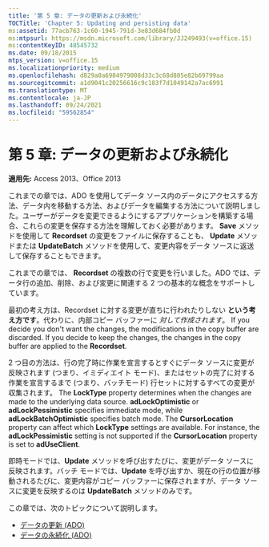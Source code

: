```yaml
---
title: '第 5 章: データの更新および永続化'
TOCTitle: 'Chapter 5: Updating and persisting data'
ms:assetid: 77acb763-1c60-1945-791d-3e83d684fb0d
ms:mtpsurl: https://msdn.microsoft.com/library/JJ249493(v=office.15)
ms:contentKeyID: 48545732
ms.date: 09/18/2015
mtps_version: v=office.15
ms.localizationpriority: medium
ms.openlocfilehash: d829a0a6984979008d33c3c68d805e82b69799aa
ms.sourcegitcommit: a1d9041c20256616c9c183f7d1049142a7ac6991
ms.translationtype: MT
ms.contentlocale: ja-JP
ms.lasthandoff: 09/24/2021
ms.locfileid: "59562854"
---
```

# <a name="chapter-5-updating-and-persisting-data"></a>第 5 章: データの更新および永続化

**適用先:** Access 2013、Office 2013

これまでの章では、ADO を使用してデータ ソース内のデータにアクセスする方法、データ内を移動する方法、およびデータを編集する方法について説明しました。ユーザーがデータを変更できるようにするアプリケーションを構築する場合、これらの変更を保存する方法を理解しておく必要があります。 **Save** メソッドを使用して **Recordset** の変更をファイルに保存することも、 **Update** メソッドまたは **UpdateBatch** メソッドを使用して、変更内容をデータ ソースに返送して保存することもできます。

これまでの章では、 **Recordset** の複数の行で変更を行いました。ADO では、データ行の追加、削除、および変更に関連する 2 つの基本的な概念をサポートしています。

最初の考え方は、Recordset に対する変更が直ちに行われたりしない **という考え方です**。代わりに、内部コピー バッファーに *対して作成されます*。 If you decide you don't want the changes, the modifications in the copy buffer are discarded. If you decide to keep the changes, the changes in the copy buffer are applied to the **Recordset**.

2 つ目の方法は、行の完了時に作業を宣言するとすぐにデータ ソースに変更が反映されます (つまり、イミディエイト モード)、またはセットの完了に対する作業を宣言するまで (つまり、バッチモード) 行セットに対するすべての変更が収集されます。 The **LockType** property determines when the changes are made to the underlying data source. **adLockOptimistic** or **adLockPessimistic** specifies immediate mode, while **adLockBatchOptimistic** specifies batch mode. The **CursorLocation** property can affect which **LockType** settings are available. For instance, the **adLockPessimistic** setting is not supported if the **CursorLocation** property is set to **adUseClient**.

即時モードでは、**Update** メソッドを呼び出すたびに、変更がデータ ソースに反映されます。バッチ モードでは、**Update** を呼び出すか、現在の行の位置が移動されるたびに、変更内容がコピー バッファーに保存されますが、データ ソースに変更を反映するのは **UpdateBatch** メソッドのみです。

この章では、次のトピックについて説明します。

- [データの更新 (ADO)](updating-data.md)
- [データの永続化 (ADO)](persisting-data.md)
